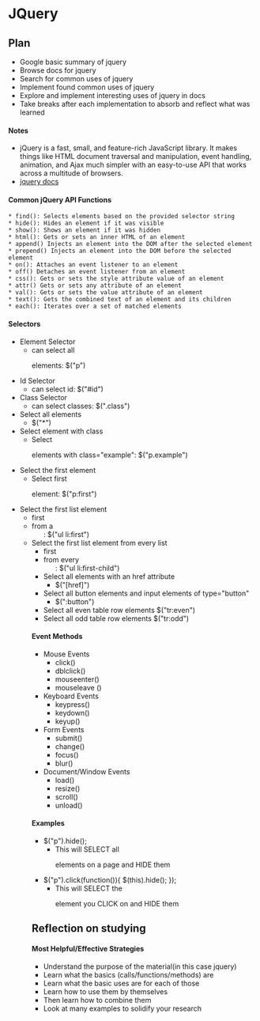 # JQuery

## Plan

* Google basic summary of jquery
* Browse docs for jquery
* Search for common uses of jquery
* Implement found common uses of jquery
* Explore and implement interesting uses of jquery in docs
* Take breaks after each implementation to absorb and reflect what was learned

#### Notes

* jQuery is a fast, small, and feature-rich JavaScript library. It makes things like HTML document traversal and manipulation, event handling, animation, and Ajax much simpler with an easy-to-use API that works across a multitude of browsers.
* [jquery docs](https://api.jquery.com/)

#### Common jQuery API Functions

	* find(): Selects elements based on the provided selector string
	* hide(): Hides an element if it was visible
	* show(): Shows an element if it was hidden
	* html(): Gets or sets an inner HTML of an element
	* append() Injects an element into the DOM after the selected element
	* prepend() Injects an element into the DOM before the selected element
	* on(): Attaches an event listener to an element
	* off() Detaches an event listener from an element
	* css(): Gets or sets the style attribute value of an element
	* attr() Gets or sets any attribute of an element
	* val(): Gets or sets the value attribute of an element
	* text(): Gets the combined text of an element and its children
	* each(): Iterates over a set of matched elements

#### Selectors

* Element Selector
	* can select all <p> elements: $("p")
* Id Selector
	* can select id: $("#id")
* Class Selector
	* can select classes: $(".class")
* Select all elements
	* $("*")
* Select element with class
	* Select <p> elements with class="example": $("p.example")
* Select the first element
	* Select first <p> element: $("p:first")
* Select the first list element
	* first <li> from a <ul>: $("ul li:first")
* Select the first list element from every list
	* first <li> from every <ul>: $("ul li:first-child")
* Select all elements with an href attribute
	* $("[href]")
* Select all button elements and input elements of type="button"
	* $(":button")
* Select all even table row elements <tr>
	$("tr:even")
* Select all odd table row elements <tr>
	$("tr:odd")

#### Event Methods

* Mouse Events
	* click()
	* dblclick()
	* mouseenter()
	* mouseleave ()
* Keyboard Events
	* keypress()
	* keydown()
	* keyup()
* Form Events
	* submit()
	* change()
	* focus()
	* blur()
* Document/Window Events
	* load()
	* resize()
	* scroll()
	* unload()

#### Examples

* $("p").hide();
	* This will SELECT all <p> elements on a page and HIDE them
* $("p").click(function()){ $(this).hide(); });
	* This will SELECT the <p> element you CLICK on and HIDE them

## Reflection on studying

#### Most Helpful/Effective Strategies
 
* Understand the purpose of the material(in this case jquery)
* Learn what the basics (calls/functions/methods) are
* Learn what the basic uses are for each of those
* Learn how to use them by themselves
* Then learn how to combine them
* Look at many examples to solidify your research